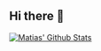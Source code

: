 ## Hi there 👋


[![Matias' Github Stats](https://github-readme-stats.vercel.app/api?username=anuraghazra)](https://github.com/hiatus770/github-readme-stats)

<!--
**hiatus770/hiatus770** is a ✨ _special_ ✨ repository because its `README.md` (this file) appears on your GitHub profile.

Here are some ideas to get you started:

- 🔭 I’m currently working on ...
- 🌱 I’m currently learning ...
- 👯 I’m looking to collaborate on ...
- 🤔 I’m looking for help with ...
- 💬 Ask me about ...
- 📫 How to reach me: ...
- 😄 Pronouns: ...
- ⚡ Fun fact: ...
-->
